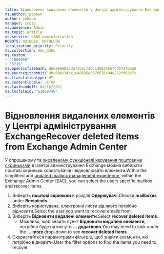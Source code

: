 ```yaml
---
title: Відновлення видалених елементів у Центрі адміністрування Exchange
ms.author: pebaum
author: pebaum
manager: scotv
ms.audience: Admin
ms.topic: article
ms.service: o365-administration
ROBOTS: NOINDEX, NOFOLLOW
localization_priority: Priority
ms.collection: Adm_O365
ms.custom:
- "1800008"
- "5719"
ms.openlocfilehash: d6699e08a33a72b0c726c149829667cd57afb0a0
ms.sourcegitcommit: 8bc60ec34bc1e40685e3976576e04a2623f63a7c
ms.translationtype: HT
ms.contentlocale: uk-UA
ms.lasthandoff: 04/15/2021
ms.locfileid: "51809748"
---
```

# <a name="recover-deleted-items-from-exchange-admin-center"></a><span data-ttu-id="98764-102">Відновлення видалених елементів у Центрі адміністрування Exchange</span><span class="sxs-lookup"><span data-stu-id="98764-102">Recover deleted items from Exchange Admin Center</span></span>

<span data-ttu-id="98764-103">У спрощеному та [оновленому функціоналі керування поштовими скриньками](https://admin.exchange.microsoft.com/#/mailboxes) в Центрі адміністрування Exchange можна вибирати поштові скриньки користувачів і відновлювати елементи.</span><span class="sxs-lookup"><span data-stu-id="98764-103">Within the simplified and [updated mailbox management experience](https://admin.exchange.microsoft.com/#/mailboxes), within the Exchange Admin Center (EAC), you can select the users specific mailbox and recover items.</span></span>

1. <span data-ttu-id="98764-104">Виберіть **поштові скриньки** в розділі **Одержувачі**.</span><span class="sxs-lookup"><span data-stu-id="98764-104">Choose **mailboxes** under **Recipients**.</span></span>
2. <span data-ttu-id="98764-105">Виберіть користувача, електронні листи від якого потрібно відновити.</span><span class="sxs-lookup"><span data-stu-id="98764-105">Select the user you want to recover emails from.</span></span>
3. <span data-ttu-id="98764-106">Виберіть **Відновити видалені елементи**.</span><span class="sxs-lookup"><span data-stu-id="98764-106">Select **recover deleted items**.</span></span>
    - <span data-ttu-id="98764-107">Можливо, щоб знайти пункт **Відновити видалені елементи**, потрібно буде натиснути **… додатково**.</span><span class="sxs-lookup"><span data-stu-id="98764-107">You may need to look under the **… more** drop-down to see **recover deleted items**.</span></span>
4. <span data-ttu-id="98764-108">Скористайтеся параметрами фільтрів, щоб знайти елементи, які потрібно відновити.</span><span class="sxs-lookup"><span data-stu-id="98764-108">User the filter options to find the items you need to recover.</span></span>
